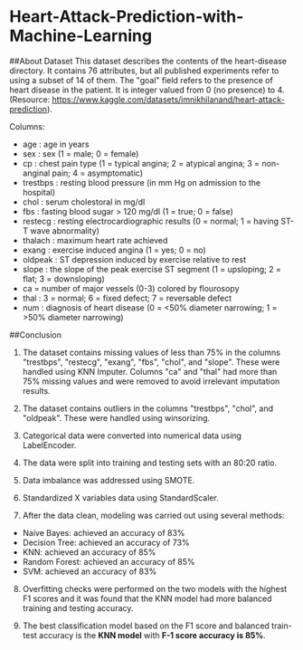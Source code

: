 # Heart-Attack-Prediction-with-Machine-Learning

##About Dataset
This dataset describes the contents of the heart-disease directory. It contains 76 attributes, but all published experiments
refer to using a subset of 14 of them. The "goal" field refers to the presence of heart disease
in the patient. It is integer valued from 0 (no presence) to 4. (Resource: https://www.kaggle.com/datasets/imnikhilanand/heart-attack-prediction).

Columns:
*   age : age in years
*   sex : sex (1 = male; 0 = female)
*   cp : chest pain type (1 = typical angina; 2 = atypical angina; 3 = non-anginal pain; 4 = asymptomatic)
*   trestbps : resting blood pressure (in mm Hg on admission to the
hospital)
*   chol : serum cholestoral in mg/dl
*   fbs : fasting blood sugar > 120 mg/dl (1 = true; 0 = false)
*   restecg : resting electrocardiographic results (0 = normal; 1 = having ST-T wave abnormality)
*   thalach : maximum heart rate achieved
*   exang : exercise induced angina (1 = yes; 0 = no)
*   oldpeak : ST depression induced by exercise relative to rest
*   slope : the slope of the peak exercise ST segment (1 = upsloping; 2 = flat; 3 = downsloping)
*   ca = number of major vessels (0-3) colored by flourosopy
*   thal : 3 = normal; 6 = fixed defect; 7 = reversable defect
*   num : diagnosis of heart disease (0 = <50% diameter narrowing; 1 = >50% diameter narrowing)

##Conclusion
1. The dataset contains missing values of less than 75% in the columns "trestbps", "restecg", "exang", "fbs", "chol", and "slope". These were handled using KNN Imputer. Columns "ca" and "thal" had more than 75% missing values and were removed to avoid irrelevant imputation results.

2. The dataset contains outliers in the columns "trestbps", "chol", and "oldpeak". These were handled using winsorizing.

3. Categorical data were converted into numerical data using LabelEncoder.

4. The data were split into training and testing sets with an 80:20 ratio.

5. Data imbalance was addressed using SMOTE.

6. Standardized X variables data using StandardScaler.

7. After the data clean, modeling was carried out using several methods:

  * Naive Bayes: achieved an accuracy of 83%
  * Decision Tree: achieved an accuracy of 73%
  * KNN: achieved an accuracy of 85%
  * Random Forest: achieved an accuracy of 85%
  * SVM: achieved an accuracy of 83%

8. Overfitting checks were performed on the two models with the highest F1 scores and it was found that the KNN model had more balanced training and testing accuracy.

9. The best classification model based on the F1 score and balanced train-test accuracy is the **KNN model** with **F-1 score accuracy is 85%**.
